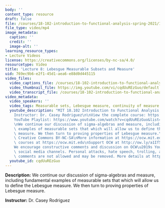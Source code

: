 ```yaml
---
body: ''
content_type: resource
draft: false
file: /courses/18-102-introduction-to-functional-analysis-spring-2021/18102-sp21-lecture-8_360p_16_9.mp4
file_type: video/mp4
image_metadata:
  caption: ''
  credit: ''
  image-alt: ''
learning_resource_types:
- Lecture Videos
license: https://creativecommons.org/licenses/by-nc-sa/4.0/
resourcetype: Video
title: 'Lecture 8: Lebesgue Measurable Subsets and Measure'
uid: 769ec9b6-e2f1-45d1-aea6-e88d0d445115
video_files:
  video_captions_file: /courses/18-102-introduction-to-functional-analysis-spring-2021/1ioxELVfVVXGbIdyc5UPaINQsOz458D_Z_transcript.webvtt
  video_thumbnail_file: https://img.youtube.com/vi/cqdUuREzGuo/default.jpg
  video_transcript_file: /courses/18-102-introduction-to-functional-analysis-spring-2021/1ioxELVfVVXGbIdyc5UPaINQsOz458D_Z_transcript.pdf
video_metadata:
  video_speakers: ''
  video_tags: Measurable sets, Lebesgue measure, continuity of measure
  youtube_description: "MIT 18.102 Introduction to Functional Analysis, Spring 2021\n\
    Instructor: Dr. Casey Rodriguez\n\nView the complete course: https://ocw.mit.edu/courses/18-102-introduction-to-functional-analysis-spring-2021/\n\
    YouTube Playlist: https://www.youtube.com/watch?v=cqdUuREzGuo&list=PLUl4u3cNGP63micsJp_--fRAjZXPrQzW_&index=8\n\
    \nWe continue our discussion of sigma-algebras and measure, including fundamental\
    \ examples of measurable sets that which will allow us to define the Lebesgue\
    \ measure. We then turn to proving properties of Lebesgue measure.\n\nLicense:\
    \ Creative Commons BY-NC-SA\nMore information at https://ocw.mit.edu/terms\nMore\
    \ courses at https://ocw.mit.edu\nSupport OCW at http://ow.ly/a1If50zVRlQ\n\n\
    We encourage constructive comments and discussion on OCW\u2019s YouTube and other\
    \ social media channels. Personal attacks, hate speech, trolling, and inappropriate\
    \ comments are not allowed and may be removed. More details at https://ocw.mit.edu/comments."
  youtube_id: cqdUuREzGuo
---
```

**Description:** We continue our discussion of sigma-algebras and measure, including fundamental examples of measurable sets that which will allow us to define the Lebesgue measure. We then turn to proving properties of Lebesgue measure.

**Instructor:** Dr. Casey Rodriguez